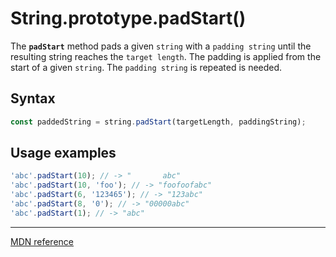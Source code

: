 # String.prototype.padStart()

The **`padStart`** method pads a given `string` with a `padding string` until the resulting string reaches the `target length`.
The padding is applied from the start of a given `string`. The `padding string` is repeated is needed.

## Syntax

```js
const paddedString = string.padStart(targetLength, paddingString);
```

## Usage examples

```js
'abc'.padStart(10); // -> "       abc"
'abc'.padStart(10, 'foo'); // -> "foofoofabc"
'abc'.padStart(6, '123465'); // -> "123abc"
'abc'.padStart(8, '0'); // -> "00000abc"
'abc'.padStart(1); // -> "abc"
```

---

[MDN reference](https://developer.mozilla.org/en-US/docs/Web/JavaScript/Reference/Global_Objects/String/padStart)
